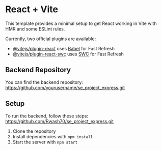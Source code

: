 # React + Vite

This template provides a minimal setup to get React working in Vite with HMR and some ESLint rules.

Currently, two official plugins are available:

- [@vitejs/plugin-react](https://github.com/vitejs/vite-plugin-react/blob/main/packages/plugin-react/README.md) uses [Babel](https://babeljs.io/) for Fast Refresh
- [@vitejs/plugin-react-swc](https://github.com/vitejs/vite-plugin-react-swc) uses [SWC](https://swc.rs/) for Fast Refresh

## Backend Repository

You can find the backend repository: https://github.com/yourusername/se_project_express.git

## Setup

To run the backend, follow these steps: https://github.com/Rwash70/se_project_express.git

1. Clone the repository
2. Install dependencies with `npm install`
3. Start the server with `npm start`
